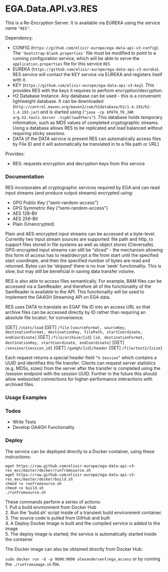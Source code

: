 # EGA.Data.API.v3.RES

This is a Re-Encryption Server. It is available via EUREKA using the service name `"RES"`.

Dependency: 
* CONFIG (`https://github.com/elixir-europe/ega-data-api-v3-config`). The `'bootstrap-blank.properties'` file must be modified to point to a running configuration service, which will be able to serve the `application.properties` file for this service `RES`
* EUREKA (`https://github.com/elixir-europe/ega-data-api-v3-eureka`). RES service will contact the KEY service via EUREKA and registers itself with it.
* KEY (`https://github.com/elixir-europe/ega-data-api-v3-key`). This provides RES with the keys it requires to perform encryption/decryption.
* H2 Database Instance. Any database can be used - this is a convenient lightweight database. It can be downloaded (`http://central.maven.org/maven2/com/h2database/h2/1.4.193/h2-1.4.193.jar`) and is started using (`"java -cp $PATH_TO_JAR org.h2.tools.Server -tcpAllowOthers"`). This database holds temporary information, such as MD5 values of completed cryptographic streams. Using a database allows RES to be replicated and load balanced without requiring sticky sessions.
* DATA [if the DATA service is present RES can automatically access files by File ID and it will automatically be translated in to a file path or URL]

Provides: 
* RES: requests encryption and decryption keys from this service

### Documentation

RES incorporates all cryptographic services required by EGA and can read input streams (and produce output streams) encrypted using:
* GPG Public Key	{“semi-random-access”}
* GPG Symmetric Key 	{“semi-random-access”}
* AES 128-Bit
* AES 256-Bit
* Plain (Unencrypted)

Plain and AES-encrypted input streams can be accessed at a byte-level. Currently two input stream sources are supported: file path and http, to support files stored in file systems as well as object stores (Cleversafe).
GPG-encrypted input streams can still be “sliced” - the mechanism allowing this form of access has to read/decrypt a file from start until the specified start coordinate, and then the specified number of bytes are read and returned. Bytes can be ‘skipped’ there is no true ‘seek’ functionality. This is slow, but may still be beneficial in saving data transfer volume.

RES is also able to access files semantically. For example, BAM files can be accessed via a SamReader, and therefore all of the functionality of the SamReader is available to the API. This functionality will be used to implement the GA4GH Streaming API on EGA data.

RES uses DATA to translate an EGAF file ID into an access URL so that archive files can be accessed directly by ID rather than requiring an absolute file locator; for convenience.

[GET] `/stats/load`
[GET] `/file` `[sourceFormat, sourceKey, destinationFormat,
 destinationKey, filePath, startCoordinate, endCoordinate]`
[GET] `/file/archive/{id}`	`[id, destinationFormat, destinationKey,
startCoordinate, endCoordinate]`
[GET] `/session/{session_id}`
[GET] `/ga4gh/{id}/header`
[GET] `/file/test2/{size}`

Each request returns a special header field `“X-Session”` which contains a UUID and identifies this file transfer. Clients can request server statistics (e.g. MD5s, sizes) from the server after the transfer is completed using the /session endpoint with the session UUID. Further in the future this should allow websocket connections for higher-performance interactions with archived files.

### Usage Examples


### Todos

 - Write Tests
 - Develop GA4GH Functionality

### Deploy

The service can be deployed directly to a Docker container, using these instructions:

`wget https://raw.github.com/elixir-europe/ega-data-api-v3-res_mvc/master/docker/runfromsource.sh`  
`wget https://raw.github.com/elixir-europe/ega-data-api-v3-res_mvc/master/docker/build.sh`  
`chmod +x runfromsource.sh`  
`chmod +x build.sh`  
`./runfromsource.sh`  

These commands perform a series of actions:  
	1. Pull a build environment from Docker Hub  
	2. Run the 'build.sh' script inside of a transient build environment container.  
	3. The source code is pulled from GitHub and built  
	4. A Deploy Docker Image is built and the compiled service is added to the image  
	5. The deploy image is started; the service is automatically started inside the container  

The Docker image can also be obtained directly from Docker Hub:  

`sudo docker run -d -p 9090:9090 alexandersenf/ega_access`  or by running the `./runfromimage.sh` file.
